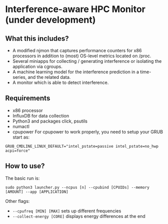 # Interference-aware HPC Monitor (under development)

## What this includes?
* A modified njmon that captures performance counters for x86 processors in addition to (most) OS-level metrics located on /proc.
* Several miniapps for collecting / generating interference or isolating the application via cgroups. 
* A machine learning model for the interference prediction in a time-series, and the related data.
* A monitor which is able to detect interference.

## Requirements
* x86 processor
* InfluxDB for data collection
* Python3 and packages click, psutils
* numactl
* cpupower
For cpupower to work properly, you need to setup your GRUB start as:
```
GRUB_CMDLINE_LINUX_DEFAULT="intel_pstate=passive intel_pstate=no_hwp acpi=force" 
```


## How to use?
The basic run is:
```
sudo python3 launcher.py --ncpus [n] --cpubind [CPUIDs] --memory [AMOUNT] --app [APPLICATION]
```

Other flags:
* ```--cpufreq [MIN] [MAX]``` sets up different frequencies
* ```--collect-energy [CORE]``` displays energy differences at the end